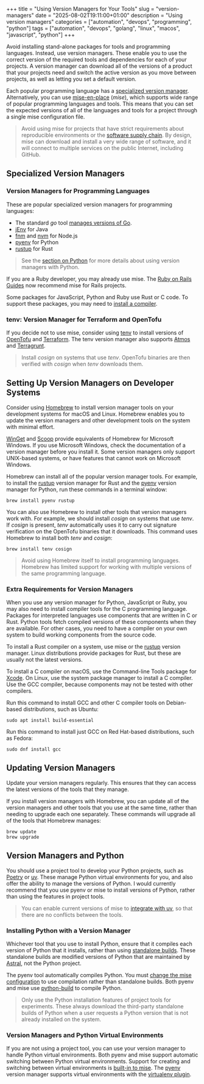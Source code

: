 +++
title = "Using Version Managers for Your Tools"
slug = "version-managers"
date = "2025-08-02T19:11:00+01:00"
description = "Using version managers"
categories = ["automation", "devops", "programming", "python"]
tags = ["automation", "devops", "golang", "linux", "macos", "javascript", "python"]
+++

Avoid installing stand-alone packages for tools and programming languages. Instead, use version managers. These enable you to use the correct version of the required tools and dependencies for each of your projects. A version manager can download all of the versions of a product that your projects need and switch the active version as you move between projects, as well as letting you set a default version.

Each popular programming language has a [specialized version manager](#version-managers-for-programming-languages). Alternatively, you can use [mise-en-place](https://www.stuartellis.name/articles/mise-en-place/) (_mise_), which supports wide range of popular programming languages and tools. This means that you can set the expected versions of all of the languages and tools for a project through a single mise configuration file.

> Avoid using mise for projects that have strict requirements about reproducible environments or the [software supply chain](https://en.wikipedia.org/wiki/Software_supply_chain). By design, mise can download and install a very wide range of software, and it will connect to multiple services on the public Internet, including GitHub.

## Specialized Version Managers

### Version Managers for Programming Languages

These are popular specialized version managers for programming languages:

- The standard _go_ tool [manages versions of Go](https://go.dev/doc/manage-install#installing-multiple).
- [jEnv](https://www.jenv.be/) for Java
- [fnm](https://github.com/Schniz/fnm) and [nvm](https://github.com/nvm-sh/nvm) for Node.js
- [pyenv](https://github.com/pyenv/pyenv) for Python
- [rustup](https://rustup.rs/) for Rust

> See the [section on Python](#version-managers-and-python) for more details about using version managers with Python.

If you are a Ruby developer, you may already use mise. The [Ruby on Rails Guides](https://guides.rubyonrails.org/) now recommend mise for Rails projects.

Some packages for JavaScript, Python and Ruby use Rust or C code. To support these packages, you may need to [install a compiler](#extra-requirements-for-version-managers).

### tenv: Version Manager for Terraform and OpenTofu

If you decide not to use mise, consider using [tenv](https://tofuutils.github.io/tenv/) to install versions of [OpenTofu](https://opentofu.org/) and [Terraform](https://www.terraform.io/). The tenv version manager also supports [Atmos](https://atmos.tools/) and [Terragrunt](https://terragrunt.gruntwork.io/).

> Install _cosign_ on systems that use _tenv_. OpenTofu binaries are then verified with _cosign_ when _tenv_ downloads them.

## Setting Up Version Managers on Developer Systems

Consider using [Homebrew](http://brew.sh/) to install version manager tools on your development systems for macOS and Linux. Homebrew enables you to update the version managers and other development tools on the system with minimal effort.

[WinGet](https://learn.microsoft.com/en-us/windows/package-manager/winget/) and [Scoop](https://scoop.sh/) provide equivalents of Homebrew for Microsoft Windows. If you use Microsoft Windows, check the documentation of a version manager before you install it. Some version managers only support UNIX-based systems, or have features that cannot work on Microsoft Windows.

Homebrew can install all of the popular version manager tools. For example, to install the [rustup](https://rustup.rs/) version manager for Rust and the [pyenv](https://github.com/pyenv/pyenv) version manager for Python, run these commands in a terminal window:

```shell
brew install pyenv rustup
```

You can also use Homebrew to install other tools that version managers work with. For example, we should install _cosign_ on systems that use _tenv_. If _cosign_ is present, _tenv_ automatically uses it to carry out signature verification on the OpenTofu binaries that it downloads. This command uses Homebrew to install both _tenv_ and _cosign_:

```shell
brew install tenv cosign
```

> Avoid using Homebrew itself to install programming languages. Homebrew has limited support for working with multiple versions of the same programming language.

### Extra Requirements for Version Managers

When you use any version manager for Python, JavaScript or Ruby, you may also need to install compiler tools for the C programming language. Packages for interpreted languages use components that are written in C or Rust. Python tools fetch compiled versions of these components when they are available. For other cases, you need to have a compiler on your own system to build working components from the source code.

To install a Rust compiler on a system, use mise or the [rustup](https://rustup.rs/) version manager. Linux distributions provide packages for Rust, but these are usually not the latest versions.

To install a C compiler on macOS, use the Command-line Tools package for [Xcode](https://developer.apple.com/xcode/resources/). On Linux, use the system package manager to install a C compiler. Use the GCC compiler, because components may not be tested with other compilers.

Run this command to install GCC and other C compiler tools on Debian-based distributions, such as Ubuntu:

```shell
sudo apt install build-essential
```

Run this command to install just GCC on Red Hat-based distributions, such as Fedora:

```shell
sudo dnf install gcc
```

## Updating Version Managers

Update your version managers regularly. This ensures that they can access the latest versions of the tools that they manage.

If you install version managers with Homebrew, you can update all of the version managers and other tools that you use at the same time, rather than needing to upgrade each one separately. These commands will upgrade all of the tools that Homebrew manages:

```shell
brew update
brew upgrade
```

## Version Managers and Python

You should use a project tool to develop your Python projects, such as [Poetry](https://python-poetry.org/) or [uv](https://docs.astral.sh/uv/). These manage Python virtual environments for you, and also offer the ability to manage the versions of Python. I would currently recommend that you use pyenv or mise to install versions of Python, rather than using the features in project tools.

> You can enable current versions of mise to [integrate with uv](https://mise.jdx.dev/mise-cookbook/python.html#mise-uv), so that there are no conflicts between the tools.

### Installing Python with a Version Manager

Whichever tool that you use to install Python, ensure that it compiles each version of Python that it installs, rather than using [standalone builds](https://gregoryszorc.com/docs/python-build-standalone/main/). These standalone builds are modified versions of Python that are maintained by [Astral](https://astral.sh/), not the Python project.

The pyenv tool automatically compiles Python. You must [change the mise configuration](https://mise.jdx.dev/lang/python.html#precompiled-python-binaries) to use compilation rather than standalone builds. Both pyenv and mise use [python-build](https://github.com/pyenv/pyenv/tree/master/plugins/python-build) to compile Python.

> Only use the Python installation features of project tools for experiments. These always download the third-party standalone builds of Python when a user requests a Python version that is not already installed on the system.

### Version Managers and Python Virtual Environments

If you are not using a project tool, you can use your version manager to handle Python virtual environments. Both pyenv and mise support automatic switching between Python virtual environments. Support for creating and switching between virtual environments is [built-in to mise](https://mise.jdx.dev/lang/python.html#automatic-virtualenv-activation). The [pyenv](https://github.com/pyenv/pyenv) version manager supports virtual environments with the [virtualenv plugin](https://github.com/pyenv/pyenv-virtualenv).
